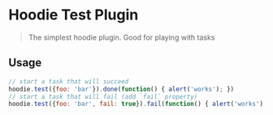 Hoodie Test Plugin
======================

> The simplest hoodie plugin. Good for playing with tasks

## Usage

```js
// start a task that will succeed
hoodie.test({foo: 'bar'}).done(function() { alert('works'); })
// start a task that will fail (add `fail` property)
hoodie.test({foo: 'bar', fail: true}).fail(function() { alert('works'); })
```
